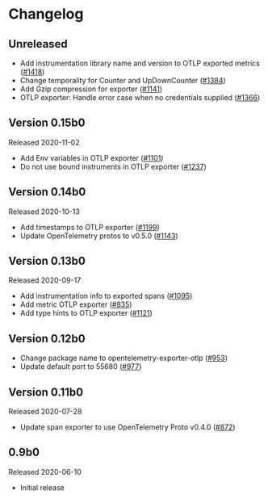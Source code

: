# Changelog

## Unreleased

- Add instrumentation library name and version to OTLP exported metrics
  ([#1418](https://github.com/open-telemetry/opentelemetry-python/pull/1418))
- Change temporality for Counter and UpDownCounter
  ([#1384](https://github.com/open-telemetry/opentelemetry-python/pull/1384))
- Add Gzip compression for exporter
  ([#1141](https://github.com/open-telemetry/opentelemetry-python/pull/1141))
- OTLP exporter: Handle error case when no credentials supplied
  ([#1366](https://github.com/open-telemetry/opentelemetry-python/pull/1366))
## Version 0.15b0

Released 2020-11-02

- Add Env variables in OTLP exporter
  ([#1101](https://github.com/open-telemetry/opentelemetry-python/pull/1101))
- Do not use bound instruments in OTLP exporter
  ([#1237](https://github.com/open-telemetry/opentelemetry-python/pull/1237))

## Version 0.14b0

Released 2020-10-13

- Add timestamps to OTLP exporter
  ([#1199](https://github.com/open-telemetry/opentelemetry-python/pull/1199))
- Update OpenTelemetry protos to v0.5.0
  ([#1143](https://github.com/open-telemetry/opentelemetry-python/pull/1143))

## Version 0.13b0

Released 2020-09-17

- Add instrumentation info to exported spans
  ([#1095](https://github.com/open-telemetry/opentelemetry-python/pull/1095))
- Add metric OTLP exporter
  ([#835](https://github.com/open-telemetry/opentelemetry-python/pull/835))
- Add type hints to OTLP exporter
  ([#1121](https://github.com/open-telemetry/opentelemetry-python/pull/1121))

## Version 0.12b0

- Change package name to opentelemetry-exporter-otlp
  ([#953](https://github.com/open-telemetry/opentelemetry-python/pull/953))
- Update default port to 55680 
  ([#977](https://github.com/open-telemetry/opentelemetry-python/pull/977))

## Version 0.11b0

Released 2020-07-28

- Update span exporter to use OpenTelemetry Proto v0.4.0 ([#872](https://github.com/open-telemetry/opentelemetry-python/pull/889))

## 0.9b0

Released 2020-06-10

- Initial release
